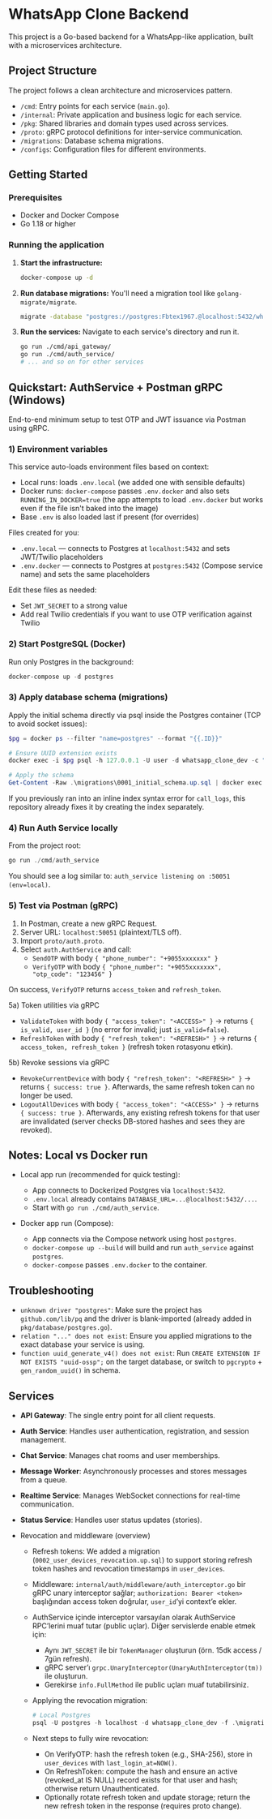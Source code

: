 # WhatsApp Clone Backend

This project is a Go-based backend for a WhatsApp-like application, built with a microservices architecture.

## Project Structure

The project follows a clean architecture and microservices pattern.

- `/cmd`: Entry points for each service (`main.go`).
- `/internal`: Private application and business logic for each service.
- `/pkg`: Shared libraries and domain types used across services.
- `/proto`: gRPC protocol definitions for inter-service communication.
- `/migrations`: Database schema migrations.
- `/configs`: Configuration files for different environments.

## Getting Started

### Prerequisites

- Docker and Docker Compose
- Go 1.18 or higher

### Running the application

1.  **Start the infrastructure:**
    ```bash
    docker-compose up -d
    ```

2.  **Run database migrations:**
    You'll need a migration tool like `golang-migrate/migrate`.
    ```bash
    migrate -database "postgres://postgres:Fbtex1967.@localhost:5432/whatsapp_clone_dev?sslmode=disable" -path migrations up
    ```

3.  **Run the services:**
    Navigate to each service's directory and run it.
    ```bash
    go run ./cmd/api_gateway/
    go run ./cmd/auth_service/
    # ... and so on for other services
    ```

## Quickstart: AuthService + Postman gRPC (Windows)

End-to-end minimum setup to test OTP and JWT issuance via Postman using gRPC.

### 1) Environment variables

This service auto-loads environment files based on context:

- Local runs: loads `.env.local` (we added one with sensible defaults)
- Docker runs: `docker-compose` passes `.env.docker` and also sets `RUNNING_IN_DOCKER=true` (the app attempts to load `.env.docker` but works even if the file isn't baked into the image)
- Base `.env` is also loaded last if present (for overrides)

Files created for you:

- `.env.local` — connects to Postgres at `localhost:5432` and sets JWT/Twilio placeholders
- `.env.docker` — connects to Postgres at `postgres:5432` (Compose service name) and sets the same placeholders

Edit these files as needed:

- Set `JWT_SECRET` to a strong value
- Add real Twilio credentials if you want to use OTP verification against Twilio

### 2) Start PostgreSQL (Docker)

Run only Postgres in the background:

```powershell
docker-compose up -d postgres
```

### 3) Apply database schema (migrations)

Apply the initial schema directly via psql inside the Postgres container (TCP to avoid socket issues):

```powershell
$pg = docker ps --filter "name=postgres" --format "{{.ID}}"

# Ensure UUID extension exists
docker exec -i $pg psql -h 127.0.0.1 -U user -d whatsapp_clone_dev -c "CREATE EXTENSION IF NOT EXISTS \"uuid-ossp\";"

# Apply the schema
Get-Content -Raw .\migrations\0001_initial_schema.up.sql | docker exec -i $pg sh -c 'psql -h 127.0.0.1 -U user -d whatsapp_clone_dev -v ON_ERROR_STOP=1'
```

If you previously ran into an inline index syntax error for `call_logs`, this repository already fixes it by creating the index separately.

### 4) Run Auth Service locally

From the project root:

```powershell
go run ./cmd/auth_service
```

You should see a log similar to: `auth_service listening on :50051 (env=local)`.

### 5) Test via Postman (gRPC)

1. In Postman, create a new gRPC Request.
2. Server URL: `localhost:50051` (plaintext/TLS off).
3. Import `proto/auth.proto`.
4. Select `auth.AuthService` and call:
     - `SendOTP` with body `{ "phone_number": "+9055xxxxxxx" }`
     - `VerifyOTP` with body `{ "phone_number": "+9055xxxxxxx", "otp_code": "123456" }`

On success, `VerifyOTP` returns `access_token` and `refresh_token`.

5a) Token utilities via gRPC

- `ValidateToken` with body `{ "access_token": "<ACCESS>" }` → returns `{ is_valid, user_id }` (no error for invalid; just `is_valid=false`).
- `RefreshToken` with body `{ "refresh_token": "<REFRESH>" }` → returns `{ access_token, refresh_token }` (refresh token rotasyonu etkin).

5b) Revoke sessions via gRPC

- `RevokeCurrentDevice` with body `{ "refresh_token": "<REFRESH>" }` → returns `{ success: true }`. Afterwards, the same refresh token can no longer be used.
- `LogoutAllDevices` with body `{ "access_token": "<ACCESS>" }` → returns `{ success: true }`. Afterwards, any existing refresh tokens for that user are invalidated (server checks DB-stored hashes and sees they are revoked).

## Notes: Local vs Docker run

- Local app run (recommended for quick testing):
    - App connects to Dockerized Postgres via `localhost:5432`.
    - `.env.local` already contains `DATABASE_URL=...@localhost:5432/...`.
    - Start with `go run ./cmd/auth_service`.

- Docker app run (Compose):
    - App connects via the Compose network using host `postgres`.
    - `docker-compose up --build` will build and run `auth_service` against `postgres`.
    - `docker-compose` passes `.env.docker` to the container.

## Troubleshooting

- `unknown driver "postgres"`: Make sure the project has `github.com/lib/pq` and the driver is blank-imported (already added in `pkg/database/postgres.go`).
- `relation "..." does not exist`: Ensure you applied migrations to the exact database your service is using.
- `function uuid_generate_v4() does not exist`: Run `CREATE EXTENSION IF NOT EXISTS "uuid-ossp";` on the target database, or switch to `pgcrypto` + `gen_random_uuid()` in schema.

## Services

- **API Gateway**: The single entry point for all client requests.
- **Auth Service**: Handles user authentication, registration, and session management.
- **Chat Service**: Manages chat rooms and user memberships.
- **Message Worker**: Asynchronously processes and stores messages from a queue.
- **Realtime Service**: Manages WebSocket connections for real-time communication.
- **Status Service**: Handles user status updates (stories).

- Revocation and middleware (overview)
    - Refresh tokens: We added a migration (`0002_user_devices_revocation.up.sql`) to support storing refresh token hashes and revocation timestamps in `user_devices`.
    - Middleware: `internal/auth/middleware/auth_interceptor.go` bir gRPC unary interceptor sağlar; `authorization: Bearer <token>` başlığından access token doğrular, `user_id`’yi context’e ekler.
    - AuthService içinde interceptor varsayılan olarak AuthService RPC’lerini muaf tutar (public uçlar). Diğer servislerde enable etmek için:
        - Aynı `JWT_SECRET` ile bir `TokenManager` oluşturun (örn. 15dk access / 7gün refresh).
        - gRPC server’ı `grpc.UnaryInterceptor(UnaryAuthInterceptor(tm))` ile oluşturun.
        - Gerekirse `info.FullMethod` ile public uçları muaf tutabilirsiniz.

    - Applying the revocation migration:
        ```powershell
        # Local Postgres
        psql -U postgres -h localhost -d whatsapp_clone_dev -f .\migrations\0002_user_devices_revocation.up.sql
        ```
    - Next steps to fully wire revocation:
        - On VerifyOTP: hash the refresh token (e.g., SHA-256), store in `user_devices` with `last_login_at=NOW()`.
        - On RefreshToken: compute the hash and ensure an active (revoked_at IS NULL) record exists for that user and hash; otherwise return Unauthenticated.
        - Optionally rotate refresh token and update storage; return the new refresh token in the response (requires proto change).
